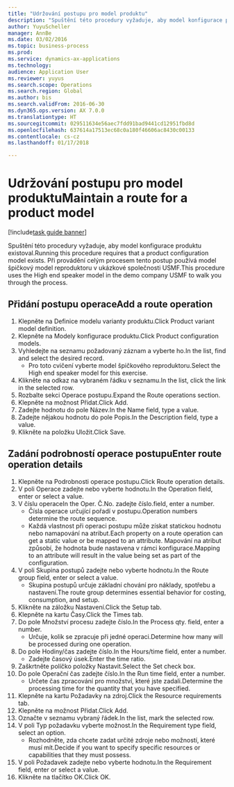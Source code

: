 ```yaml
--- 
title: "Udržování postupu pro model produktu"
description: "Spuštění této procedury vyžaduje, aby model konfigurace produktu existoval."
author: YuyuScheller
manager: AnnBe
ms.date: 03/02/2016
ms.topic: business-process
ms.prod: 
ms.service: dynamics-ax-applications
ms.technology: 
audience: Application User
ms.reviewer: yuyus
ms.search.scope: Operations
ms.search.region: Global
ms.author: bis
ms.search.validFrom: 2016-06-30
ms.dyn365.ops.version: AX 7.0.0
ms.translationtype: HT
ms.sourcegitcommit: 029511634e56aec7fdd91bad9441cd12951fbd8d
ms.openlocfilehash: 637614a17513ec68c0a180f46606ac8430c00133
ms.contentlocale: cs-cz
ms.lasthandoff: 01/17/2018

---
```

# <a name="maintain-a-route-for-a-product-model"></a><span data-ttu-id="5d9dd-103">Udržování postupu pro model produktu</span><span class="sxs-lookup"><span data-stu-id="5d9dd-103">Maintain a route for a product model</span></span>

[!include[task guide banner](../../includes/task-guide-banner.md)]

<span data-ttu-id="5d9dd-104">Spuštění této procedury vyžaduje, aby model konfigurace produktu existoval.</span><span class="sxs-lookup"><span data-stu-id="5d9dd-104">Running this procedure requires that a product configuration model exists.</span></span> <span data-ttu-id="5d9dd-105">Při provádění celým procesem tento postup používá model špičkový model reproduktoru v ukázkové společnosti USMF.</span><span class="sxs-lookup"><span data-stu-id="5d9dd-105">This procedure uses the High end speaker model in the demo company USMF to walk you through the process.</span></span>


## <a name="add-a-route-operation"></a><span data-ttu-id="5d9dd-106">Přidání postupu operace</span><span class="sxs-lookup"><span data-stu-id="5d9dd-106">Add a route operation</span></span>
1. <span data-ttu-id="5d9dd-107">Klepněte na Definice modelu varianty produktu.</span><span class="sxs-lookup"><span data-stu-id="5d9dd-107">Click Product variant model definition.</span></span>
2. <span data-ttu-id="5d9dd-108">Klepněte na Modely konfigurace produktu.</span><span class="sxs-lookup"><span data-stu-id="5d9dd-108">Click Product configuration models.</span></span>
3. <span data-ttu-id="5d9dd-109">Vyhledejte na seznamu požadovaný záznam a vyberte ho.</span><span class="sxs-lookup"><span data-stu-id="5d9dd-109">In the list, find and select the desired record.</span></span>
    * <span data-ttu-id="5d9dd-110">Pro toto cvičení vyberte model špičkového reproduktoru.</span><span class="sxs-lookup"><span data-stu-id="5d9dd-110">Select the High end speaker model for this exercise.</span></span>  
4. <span data-ttu-id="5d9dd-111">Klikněte na odkaz na vybraném řádku v seznamu.</span><span class="sxs-lookup"><span data-stu-id="5d9dd-111">In the list, click the link in the selected row.</span></span>
5. <span data-ttu-id="5d9dd-112">Rozbalte sekci Operace postupu.</span><span class="sxs-lookup"><span data-stu-id="5d9dd-112">Expand the Route operations section.</span></span>
6. <span data-ttu-id="5d9dd-113">Klepněte na možnost Přidat.</span><span class="sxs-lookup"><span data-stu-id="5d9dd-113">Click Add.</span></span>
7. <span data-ttu-id="5d9dd-114">Zadejte hodnotu do pole Název.</span><span class="sxs-lookup"><span data-stu-id="5d9dd-114">In the Name field, type a value.</span></span>
8. <span data-ttu-id="5d9dd-115">Zadejte nějakou hodnotu do pole Popis.</span><span class="sxs-lookup"><span data-stu-id="5d9dd-115">In the Description field, type a value.</span></span>
9. <span data-ttu-id="5d9dd-116">Klikněte na položku Uložit.</span><span class="sxs-lookup"><span data-stu-id="5d9dd-116">Click Save.</span></span>

## <a name="enter-route-operation-details"></a><span data-ttu-id="5d9dd-117">Zadání podrobností operace postupu</span><span class="sxs-lookup"><span data-stu-id="5d9dd-117">Enter route operation details</span></span>
1. <span data-ttu-id="5d9dd-118">Klepněte na Podrobnosti operace postupu.</span><span class="sxs-lookup"><span data-stu-id="5d9dd-118">Click Route operation details.</span></span>
2. <span data-ttu-id="5d9dd-119">V poli Operace zadejte nebo vyberte hodnotu.</span><span class="sxs-lookup"><span data-stu-id="5d9dd-119">In the Operation field, enter or select a value.</span></span>
3. <span data-ttu-id="5d9dd-120">V číslu operace</span><span class="sxs-lookup"><span data-stu-id="5d9dd-120">In the Oper.</span></span> <span data-ttu-id="5d9dd-121">Č.</span><span class="sxs-lookup"><span data-stu-id="5d9dd-121">No.</span></span> <span data-ttu-id="5d9dd-122">zadejte číslo.</span><span class="sxs-lookup"><span data-stu-id="5d9dd-122">field, enter a number.</span></span>
    * <span data-ttu-id="5d9dd-123">Čísla operace určující pořadí v postupu.</span><span class="sxs-lookup"><span data-stu-id="5d9dd-123">Operation numbers determine the route sequence.</span></span>  
    * <span data-ttu-id="5d9dd-124">Každá vlastnost při operaci postupu může získat statickou hodnotu nebo namapování na atribut.</span><span class="sxs-lookup"><span data-stu-id="5d9dd-124">Each property on a route operation can get a static value or be mapped to an attribute.</span></span> <span data-ttu-id="5d9dd-125">Mapování na atribut způsobí, že hodnota bude nastavena v rámci konfigurace.</span><span class="sxs-lookup"><span data-stu-id="5d9dd-125">Mapping to an attribute will result in the value being set as part of the configuration.</span></span>  
4. <span data-ttu-id="5d9dd-126">V poli Skupina postupů zadejte nebo vyberte hodnotu.</span><span class="sxs-lookup"><span data-stu-id="5d9dd-126">In the Route group field, enter or select a value.</span></span>
    * <span data-ttu-id="5d9dd-127">Skupina postupů určuje základní chování pro náklady, spotřebu a nastavení.</span><span class="sxs-lookup"><span data-stu-id="5d9dd-127">The route group determines essential behavior for costing, consumption, and setup.</span></span>  
5. <span data-ttu-id="5d9dd-128">Klikněte na záložku Nastavení.</span><span class="sxs-lookup"><span data-stu-id="5d9dd-128">Click the Setup tab.</span></span>
6. <span data-ttu-id="5d9dd-129">Klepněte na kartu Časy.</span><span class="sxs-lookup"><span data-stu-id="5d9dd-129">Click the Times tab.</span></span>
7. <span data-ttu-id="5d9dd-130">Do pole Množství procesu zadejte číslo.</span><span class="sxs-lookup"><span data-stu-id="5d9dd-130">In the Process qty. field, enter a number.</span></span>
    * <span data-ttu-id="5d9dd-131">Určuje, kolik se zpracuje při jedné operaci.</span><span class="sxs-lookup"><span data-stu-id="5d9dd-131">Determine how many will be processed during one operation.</span></span>  
8. <span data-ttu-id="5d9dd-132">Do pole Hodiny/čas zadejte číslo.</span><span class="sxs-lookup"><span data-stu-id="5d9dd-132">In the Hours/time field, enter a number.</span></span>
    * <span data-ttu-id="5d9dd-133">Zadejte časový úsek.</span><span class="sxs-lookup"><span data-stu-id="5d9dd-133">Enter the time ratio.</span></span>  
9. <span data-ttu-id="5d9dd-134">Zaškrtněte políčko položky Nastavit.</span><span class="sxs-lookup"><span data-stu-id="5d9dd-134">Select the Set check box.</span></span>
10. <span data-ttu-id="5d9dd-135">Do pole Operační čas zadejte číslo.</span><span class="sxs-lookup"><span data-stu-id="5d9dd-135">In the Run time field, enter a number.</span></span>
    * <span data-ttu-id="5d9dd-136">Určete čas zpracování pro množství, které jste zadali.</span><span class="sxs-lookup"><span data-stu-id="5d9dd-136">Determine the processing time for the quantity that you have specified.</span></span>  
11. <span data-ttu-id="5d9dd-137">Klepněte na kartu Požadavky na zdroj.</span><span class="sxs-lookup"><span data-stu-id="5d9dd-137">Click the Resource requirements tab.</span></span>
12. <span data-ttu-id="5d9dd-138">Klepněte na možnost Přidat.</span><span class="sxs-lookup"><span data-stu-id="5d9dd-138">Click Add.</span></span>
13. <span data-ttu-id="5d9dd-139">Označte v seznamu vybraný řádek.</span><span class="sxs-lookup"><span data-stu-id="5d9dd-139">In the list, mark the selected row.</span></span>
14. <span data-ttu-id="5d9dd-140">V poli Typ požadavku vyberte možnost.</span><span class="sxs-lookup"><span data-stu-id="5d9dd-140">In the Requirement type field, select an option.</span></span>
    * <span data-ttu-id="5d9dd-141">Rozhodněte, zda chcete zadat určité zdroje nebo možností, které musí mít.</span><span class="sxs-lookup"><span data-stu-id="5d9dd-141">Decide if you want to specify specific resources or capabilities that they must possess.</span></span>  
15. <span data-ttu-id="5d9dd-142">V poli Požadavek zadejte nebo vyberte hodnotu.</span><span class="sxs-lookup"><span data-stu-id="5d9dd-142">In the Requirement field, enter or select a value.</span></span>
16. <span data-ttu-id="5d9dd-143">Klikněte na tlačítko OK.</span><span class="sxs-lookup"><span data-stu-id="5d9dd-143">Click OK.</span></span>


